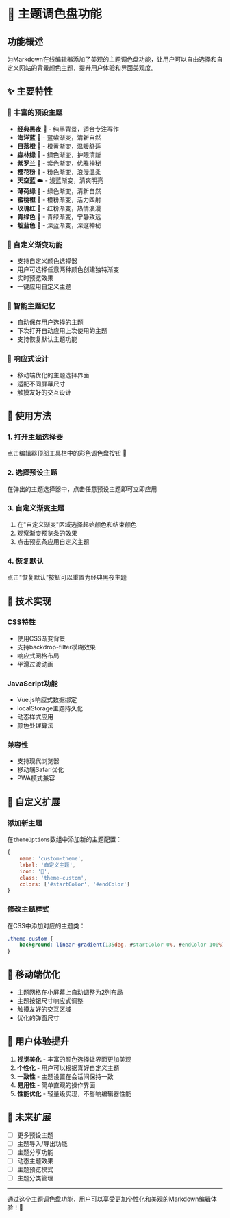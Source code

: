# 🎨 主题调色盘功能

## 功能概述

为Markdown在线编辑器添加了美观的主题调色盘功能，让用户可以自由选择和自定义网站的背景颜色主题，提升用户体验和界面美观度。

## ✨ 主要特性

### 🌈 丰富的预设主题
- **经典黑夜** 🌙 - 纯黑背景，适合专注写作
- **海洋蓝** 🌊 - 蓝紫渐变，清新自然
- **日落橙** 🌅 - 橙黄渐变，温暖舒适
- **森林绿** 🌲 - 绿色渐变，护眼清新
- **紫罗兰** 💜 - 紫色渐变，优雅神秘
- **樱花粉** 🌸 - 粉色渐变，浪漫温柔
- **天空蓝** ☁️ - 浅蓝渐变，清爽明亮
- **薄荷绿** 🍃 - 绿色渐变，清新自然
- **蜜桃橙** 🍑 - 橙粉渐变，活力四射
- **玫瑰红** 🌹 - 红粉渐变，热情浪漫
- **青绿色** 🐚 - 青绿渐变，宁静致远
- **靛蓝色** 🔮 - 深蓝渐变，深邃神秘

### 🎯 自定义渐变功能
- 支持自定义颜色选择器
- 用户可选择任意两种颜色创建独特渐变
- 实时预览效果
- 一键应用自定义主题

### 💾 智能主题记忆
- 自动保存用户选择的主题
- 下次打开自动应用上次使用的主题
- 支持恢复默认主题功能

### 📱 响应式设计
- 移动端优化的主题选择界面
- 适配不同屏幕尺寸
- 触摸友好的交互设计

## 🚀 使用方法

### 1. 打开主题选择器
点击编辑器顶部工具栏中的彩色调色盘按钮 🎨

### 2. 选择预设主题
在弹出的主题选择器中，点击任意预设主题即可立即应用

### 3. 自定义渐变主题
1. 在"自定义渐变"区域选择起始颜色和结束颜色
2. 观察渐变预览条的效果
3. 点击预览条应用自定义主题

### 4. 恢复默认
点击"恢复默认"按钮可以重置为经典黑夜主题

## 🎨 技术实现

### CSS特性
- 使用CSS渐变背景
- 支持backdrop-filter模糊效果
- 响应式网格布局
- 平滑过渡动画

### JavaScript功能
- Vue.js响应式数据绑定
- localStorage主题持久化
- 动态样式应用
- 颜色处理算法

### 兼容性
- 支持现代浏览器
- 移动端Safari优化
- PWA模式兼容

## 🔧 自定义扩展

### 添加新主题
在`themeOptions`数组中添加新的主题配置：

```javascript
{
    name: 'custom-theme',
    label: '自定义主题',
    icon: '🎨',
    class: 'theme-custom',
    colors: ['#startColor', '#endColor']
}
```

### 修改主题样式
在CSS中添加对应的主题类：

```css
.theme-custom {
    background: linear-gradient(135deg, #startColor 0%, #endColor 100%);
}
```

## 📱 移动端优化

- 主题网格在小屏幕上自动调整为2列布局
- 主题按钮尺寸响应式调整
- 触摸友好的交互区域
- 优化的弹窗尺寸

## 🎯 用户体验提升

1. **视觉美化** - 丰富的颜色选择让界面更加美观
2. **个性化** - 用户可以根据喜好自定义主题
3. **一致性** - 主题设置在会话间保持一致
4. **易用性** - 简单直观的操作界面
5. **性能优化** - 轻量级实现，不影响编辑器性能

## 🔮 未来扩展

- [ ] 更多预设主题
- [ ] 主题导入/导出功能
- [ ] 主题分享功能
- [ ] 动态主题效果
- [ ] 主题预览模式
- [ ] 主题分类管理

---

通过这个主题调色盘功能，用户可以享受更加个性化和美观的Markdown编辑体验！🎉
